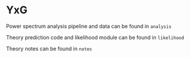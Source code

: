 # YxG

Power spectrum analysis pipeline and data can be found in `analysis`

Theory prediction code and likelihood module can be found in `likelihood`

Theory notes can be found in `notes`
